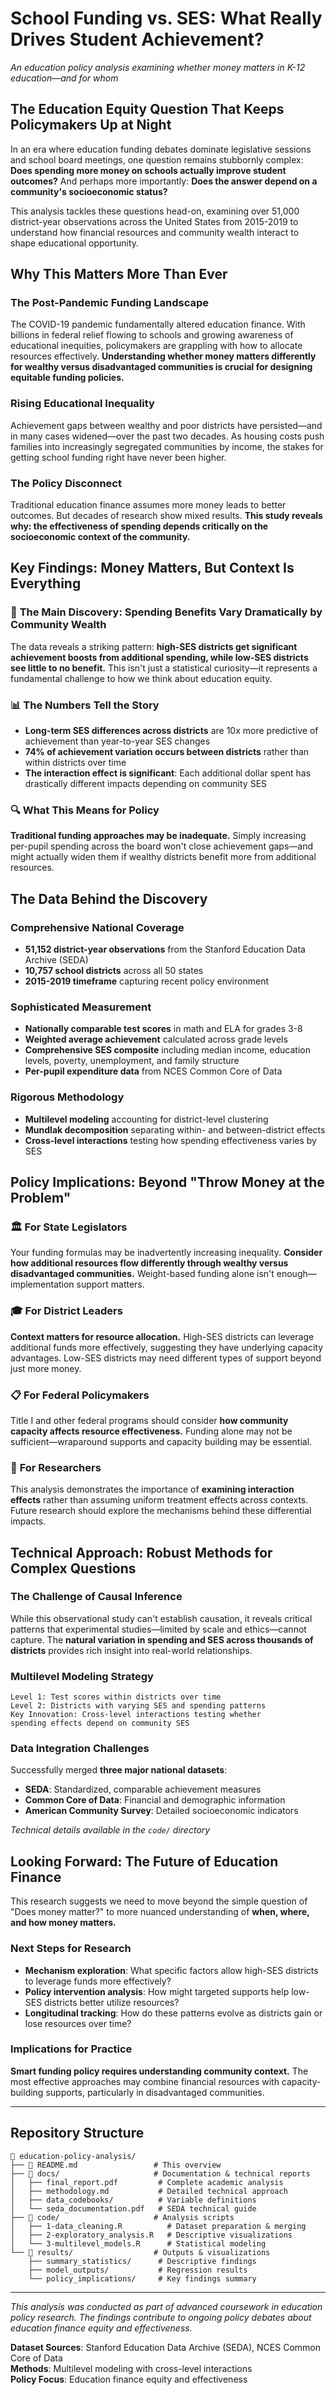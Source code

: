 # School Funding vs. SES: What Really Drives Student Achievement?

*An education policy analysis examining whether money matters in K-12 education—and for whom*

## The Education Equity Question That Keeps Policymakers Up at Night

In an era where education funding debates dominate legislative sessions and school board meetings, one question remains stubbornly complex: **Does spending more money on schools actually improve student outcomes?** And perhaps more importantly: **Does the answer depend on a community's socioeconomic status?**

This analysis tackles these questions head-on, examining over 51,000 district-year observations across the United States from 2015-2019 to understand how financial resources and community wealth interact to shape educational opportunity.

## Why This Matters More Than Ever

### The Post-Pandemic Funding Landscape
The COVID-19 pandemic fundamentally altered education finance. With billions in federal relief flowing to schools and growing awareness of educational inequities, policymakers are grappling with how to allocate resources effectively. **Understanding whether money matters differently for wealthy versus disadvantaged communities is crucial for designing equitable funding policies.**

### Rising Educational Inequality
Achievement gaps between wealthy and poor districts have persisted—and in many cases widened—over the past two decades. As housing costs push families into increasingly segregated communities by income, the stakes for getting school funding right have never been higher.

### The Policy Disconnect
Traditional education finance assumes more money leads to better outcomes. But decades of research show mixed results. **This study reveals why: the effectiveness of spending depends critically on the socioeconomic context of the community.**

## Key Findings: Money Matters, But Context Is Everything

### 🎯 **The Main Discovery: Spending Benefits Vary Dramatically by Community Wealth**

The data reveals a striking pattern: **high-SES districts get significant achievement boosts from additional spending, while low-SES districts see little to no benefit.** This isn't just a statistical curiosity—it represents a fundamental challenge to how we think about education equity.

### 📊 **The Numbers Tell the Story**

- **Long-term SES differences across districts** are 10x more predictive of achievement than year-to-year SES changes
- **74% of achievement variation occurs between districts** rather than within districts over time
- **The interaction effect is significant**: Each additional dollar spent has drastically different impacts depending on community SES

### 🔍 **What This Means for Policy**

**Traditional funding approaches may be inadequate.** Simply increasing per-pupil spending across the board won't close achievement gaps—and might actually widen them if wealthy districts benefit more from additional resources.

## The Data Behind the Discovery

### Comprehensive National Coverage
- **51,152 district-year observations** from the Stanford Education Data Archive (SEDA)
- **10,757 school districts** across all 50 states
- **2015-2019 timeframe** capturing recent policy environment

### Sophisticated Measurement
- **Nationally comparable test scores** in math and ELA for grades 3-8
- **Weighted average achievement** calculated across grade levels
- **Comprehensive SES composite** including median income, education levels, poverty, unemployment, and family structure
- **Per-pupil expenditure data** from NCES Common Core of Data

### Rigorous Methodology
- **Multilevel modeling** accounting for district-level clustering
- **Mundlak decomposition** separating within- and between-district effects
- **Cross-level interactions** testing how spending effectiveness varies by SES

## Policy Implications: Beyond "Throw Money at the Problem"

### 🏛️ **For State Legislators**
Your funding formulas may be inadvertently increasing inequality. **Consider how additional resources flow differently through wealthy versus disadvantaged communities.** Weight-based funding alone isn't enough—implementation support matters.

### 🎓 **For District Leaders**
**Context matters for resource allocation.** High-SES districts can leverage additional funds more effectively, suggesting they have underlying capacity advantages. Low-SES districts may need different types of support beyond just more money.

### 📋 **For Federal Policymakers**
Title I and other federal programs should consider **how community capacity affects resource effectiveness.** Funding alone may not be sufficient—wraparound supports and capacity building may be essential.

### 🔬 **For Researchers**
This analysis demonstrates the importance of **examining interaction effects** rather than assuming uniform treatment effects across contexts. Future research should explore the mechanisms behind these differential impacts.

## Technical Approach: Robust Methods for Complex Questions

### The Challenge of Causal Inference
While this observational study can't establish causation, it reveals critical patterns that experimental studies—limited by scale and ethics—cannot capture. The **natural variation in spending and SES across thousands of districts** provides rich insight into real-world relationships.

### Multilevel Modeling Strategy
```
Level 1: Test scores within districts over time
Level 2: Districts with varying SES and spending patterns
Key Innovation: Cross-level interactions testing whether 
spending effects depend on community SES
```

### Data Integration Challenges
Successfully merged **three major national datasets**:
- **SEDA**: Standardized, comparable achievement measures
- **Common Core of Data**: Financial and demographic information  
- **American Community Survey**: Detailed socioeconomic indicators

*Technical details available in the `code/` directory*

## Looking Forward: The Future of Education Finance

This research suggests we need to move beyond the simple question of "Does money matter?" to more nuanced understanding of **when, where, and how money matters.** 

### Next Steps for Research
- **Mechanism exploration**: What specific factors allow high-SES districts to leverage funds more effectively?
- **Policy intervention analysis**: How might targeted supports help low-SES districts better utilize resources?
- **Longitudinal tracking**: How do these patterns evolve as districts gain or lose resources over time?

### Implications for Practice
**Smart funding policy requires understanding community context.** The most effective approaches may combine financial resources with capacity-building supports, particularly in disadvantaged communities.

---

## Repository Structure

```
📁 education-policy-analysis/
├── 📄 README.md                 # This overview
├── 📁 docs/                     # Documentation & technical reports
│   ├── final_report.pdf         # Complete academic analysis
│   ├── methodology.md           # Detailed technical approach
│   ├── data_codebooks/          # Variable definitions
│   └── seda_documentation.pdf   # SEDA technical guide
├── 📁 code/                     # Analysis scripts
│   ├── 1-data_cleaning.R          # Dataset preparation & merging
│   ├── 2-exploratory_analysis.R   # Descriptive visualizations
│   └── 3-multilevel_models.R      # Statistical modeling
└── 📁 results/                  # Outputs & visualizations
    ├── summary_statistics/      # Descriptive findings
    ├── model_outputs/           # Regression results
    └── policy_implications/     # Key findings summary
```

---

*This analysis was conducted as part of advanced coursework in education policy research. The findings contribute to ongoing policy debates about education finance equity and effectiveness.*

**Dataset Sources**: Stanford Education Data Archive (SEDA), NCES Common Core of Data  
**Methods**: Multilevel modeling with cross-level interactions  
**Policy Focus**: Education finance equity and effectiveness
